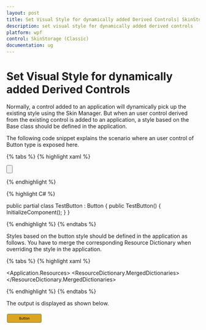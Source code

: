 ```yaml
---
layout: post
title: Set Visual Style for dynamically added Derived Controls| SkinStorage (Classic) | Wpf | Syncfusion
description: set visual style for dynamically added derived controls
platform: wpf
control: SkinStorage (Classic)
documentation: ug
---
```


# Set Visual Style for dynamically added Derived Controls

Normally, a control added to an application will dynamically pick up the existing style using the Skin Manager. But when an user control derived from the existing control is added to an application, a style based on the Base class should be defined in the application. 

The following code snippet explains the scenario where an user control of Button type is exposed here.


{% tabs %}
{% highlight xaml %}

<Button x:Class="WpfApplication2.TestButton"
xmlns="http://schemas.microsoft.com/winfx/2006/xaml/presentation"
xmlns:x="http://schemas.microsoft.com/winfx/2006/xaml" 
Height="300" Width="300" xmlns:theme="http://schemas.syncfusion.com/wpf" theme:SkinStorage.VisualStyle="Blend">  
</Button>

{% endhighlight %}

{% highlight C# %}

public partial class TestButton : Button
{
    public TestButton()
    {
        InitializeComponent();
    }
}

{% endhighlight %}
{% endtabs %}

Styles based on the button style should be defined in the application as follows. You have to merge the corresponding Resource Dictionary when overriding the style in the application.

{% tabs %}
{% highlight xaml %}

<Application.Resources>
<ResourceDictionary>
<ResourceDictionary.MergedDictionaries>
<ResourceDictionary Source="/Syncfusion.Shared.WPF;component/SkinManager/BlendStyle.xaml"/>
</ResourceDictionary.MergedDictionaries>        
<Style TargetType="local:TestButton" BasedOn="{StaticResource BlendButtonStyle}">
<Setter Property="Background" Value="GoldenRod"/>
</Style>
</ResourceDictionary>
</Application.Resources>

{% endhighlight %}
{% endtabs %}

The output is displayed as shown below.

![](Set-Visual-Style-for-dynamically-added-Derived-Controls_images/Set-Visual-Style-for-dynamically-added-Derived-Controls_img1.png)
